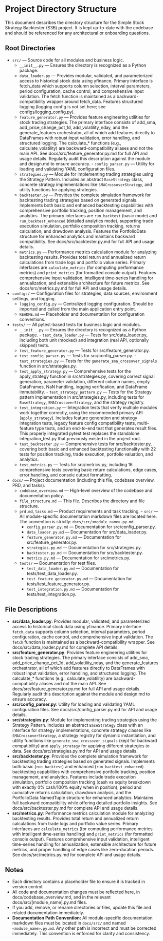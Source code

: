 # Project Directory Structure

This document describes the directory structure for the Simple Stock Strategy Backtester (S3B) project. It is kept up-to-date with the codebase and should be referenced for any architectural or onboarding questions.

## Root Directories

- `src/` — Source code for all modules and business logic.
    - `__init__.py` — Ensures the directory is recognized as a Python package.
    - `data_loader.py` — Provides modular, validated, and parameterized access to historical stock data using yfinance. Primary interface is fetch_data which supports column selection, interval parameters, period configuration, cache control, and comprehensive input validation. The fetch function is maintained as a backward-compatibility wrapper around fetch_data. Features structured logging (logging config is not set here; see configs/logging_config.py).
    - `feature_generator.py` — Provides feature engineering utilities for stock trading strategies. The primary interface consists of add_sma, add_price_change_pct_1d, add_volatility_nday, and the generate_features orchestrator, all of which add features directly to DataFrames with robust input validation, error handling, and structured logging. The calculate_* functions (e.g., calculate_volatility) are backward-compatibility aliases and not the main API. See docs/src/feature_generator.py.md for full API and usage details. Regularly audit this description against the module and design.md to ensure accuracy.    - `config_parser.py` — Utility for loading and validating YAML configuration files.
    - `strategies.py` — Module for implementing trading strategies using the Strategy Pattern. Includes an abstract `BaseStrategy` class, concrete strategy implementations like `SMACrossoverStrategy`, and utility functions for applying strategies. 
    - `backtester.py` — Provides the complete simulation framework for backtesting trading strategies based on generated signals. Implements both basic and enhanced backtesting capabilities with comprehensive portfolio tracking, position management, and analytics. The primary interfaces are `run_backtest` (basic mode) and `run_backtest_enhanced` (detailed analytics mode), supporting trade execution simulation, portfolio composition tracking, returns calculation, and drawdown analysis. Features the PortfolioData structure for enhanced analytics and maintains backward compatibility. See docs/src/backtester.py.md for full API and usage details.
    - `metrics.py` — Performance metrics calculation module for analyzing backtesting results. Provides total return and annualized return calculations from trade logs and portfolio value series. Primary interfaces are `calculate_metrics` (for computing performance metrics) and `print_metrics` (for formatted console output). Features comprehensive input validation, intelligent time-series handling for annualization, and extensible architecture for future metrics. See docs/src/metrics.py.md for full API and usage details.
- `configs/` — Configuration files for strategies, data sources, environment settings, and logging.
    - `logging_config.py` — Centralized logging configuration. Should be imported and called from the main application entry point.
    - `README.md` — Placeholder and documentation for configuration conventions.
- `tests/` — All pytest-based tests for business logic and modules.
    - `__init__.py` — Ensures the directory is recognized as a Python package.    - `test_data_loader.py` — Tests for src/data_loader.py, including both unit (mocked) and integration (real API, optionally skipped) tests.
    - `test_feature_generator.py` — Tests for src/feature_generator.py.
    - `test_config_parser.py` — Tests for src/config_parser.py.    - `test_strategies.py` — Tests for the `generate_sma_crossover_signals` function in src/strategies.py.
    - `test_apply_strategy.py` — Comprehensive tests for the apply_strategy function in src/strategies.py, covering correct signal generation, parameter validation, different column names, empty DataFrames, NaN handling, logging verification, and DataFrame immutability.    - `test_strategy_pattern.py` — Tests for the Strategy pattern implementation in src/strategies.py, including tests for `BaseStrategy`, `SMACrossoverStrategy`, and the strategy registry.
    - `test_integration.py` — Integration tests that verify multiple modules work together correctly, using the recommended primary API (`apply_strategy`). Includes feature generation and strategy integration tests, legacy feature config compatibility tests, multi-feature type tests, and an end-to-end test that generates result files. This properly integrated pytest test replaces the standalone integration_test.py that previously existed in the project root.
    - `test_backtester.py` — Comprehensive tests for src/backtester.py, covering both basic and enhanced backtesting functionality with 22 tests for position tracking, trade execution, portfolio valuation, and analytics.
    - `test_metrics.py` — Tests for src/metrics.py, including 16 comprehensive tests covering basic return calculations, edge cases, error handling, and console output formatting.
- `docs/` — Project documentation (including this file, codebase overview, PRD, and tasks).
    - `codebase_overview.md` — High-level overview of the codebase and documentation policy.
    - `file_structure.md` — This file. Describes the directory and file structure.
    - `prd.md`, `tasks.md` — Product requirements and task tracking.    - `src/` — All module-specific documentation markdown files are located here. The convention is strictly: `docs/src/<module_name>.py.md`.
        - `config_parser.py.md` — Documentation for src/config_parser.py.
        - `data_loader.py.md` — Documentation for src/data_loader.py.
        - `feature_generator.py.md` — Documentation for src/feature_generator.py.
        - `strategies.py.md` — Documentation for src/strategies.py.
        - `backtester.py.md` — Documentation for src/backtester.py.
        - `metrics.py.md` — Documentation for src/metrics.py.
    - `tests/` — Documentation for test files.
        - `test_data_loader.py.md` — Documentation for tests/test_data_loader.py.
        - `test_feature_generator.py.md` — Documentation for tests/test_feature_generator.py.
        - `test_integration.py.md` — Documentation for tests/test_integration.py.

## File Descriptions

- **src/data_loader.py**: Provides modular, validated, and parameterized access to historical stock data using yfinance. Primary interface `fetch_data` supports column selection, interval parameters, period configuration, cache control, and comprehensive input validation. The `fetch` function is maintained as a backward-compatibility wrapper. See docs/src/data_loader.py.md for complete API details.
- **src/feature_generator.py**: Provides feature engineering utilities for stock trading strategies. The primary interface consists of add_sma, add_price_change_pct_1d, add_volatility_nday, and the generate_features orchestrator, all of which add features directly to DataFrames with robust input validation, error handling, and structured logging. The calculate_* functions (e.g., calculate_volatility) are backward-compatibility aliases and not the main API. See docs/src/feature_generator.py.md for full API and usage details. Regularly audit this description against the module and design.md to ensure accuracy.
- **src/config_parser.py**: Utility for loading and validating YAML configuration files. See docs/src/config_parser.py.md for API and usage details.
- **src/strategies.py**: Module for implementing trading strategies using the Strategy Pattern. Includes an abstract `BaseStrategy` class with an interface for strategy implementations, concrete strategy classes like `SMACrossoverStrategy`, a strategy registry for dynamic instantiation, and utility functions like `generate_sma_crossover_signals` (kept for backward compatibility) and `apply_strategy` for applying different strategies to data. See docs/src/strategies.py.md for API and usage details.
- **src/backtester.py**: Provides the complete simulation framework for backtesting trading strategies based on generated signals. Implements both basic (`run_backtest`) and enhanced (`run_backtest_enhanced`) backtesting capabilities with comprehensive portfolio tracking, position management, and analytics. Features include trade execution simulation, portfolio composition tracking (cash vs equity breakdown with exactly 0% cash/100% equity when in position), period and cumulative returns calculation, drawdown analysis, and the PortfolioData NamedTuple structure for enhanced analytics. Maintains full backward compatibility while offering detailed portfolio insights. See docs/src/backtester.py.md for complete API and usage details.
- **src/metrics.py**: Performance metrics calculation module for analyzing backtesting results. Provides total return and annualized return calculations from trade logs and portfolio value series. Primary interfaces are `calculate_metrics` (for computing performance metrics with intelligent time-series handling) and `print_metrics` (for formatted console output). Features comprehensive input validation, intelligent time-series handling for annualization, extensible architecture for future metrics, and proper handling of edge cases like zero-duration periods. See docs/src/metrics.py.md for complete API and usage details.

## Notes
- Each directory contains a placeholder file to ensure it is tracked in version control.
- All code and documentation changes must be reflected here, in docs/codebase_overview.md, and in the relevant docs/src/[module_name].py.md files.
- If you add, remove, or rename directories or files, update this file and related documentation immediately.
- **Documentation Path Convention:** All module-specific documentation markdown files must be located in `docs/src/` and named `<module_name>.py.md`. Any other path is incorrect and must be corrected immediately. This convention is enforced for clarity and consistency.
